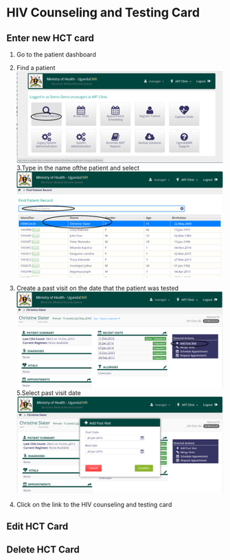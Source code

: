 # HIV Counseling and Testing Card
## Enter new HCT card
1. Go to the patient dashboard 
2. Find a patient
![](find_patient_.png)
3.Type in the name ofthe patient and select 
![](select_patient.png)


4. Create a  past visit on the date that the patient was tested
![](add_past_visit.png)
5.Select past visit date
![](add_past_visit_date.png)


6. Click on the link to the HIV counseling  and testing card

## Edit HCT Card
## Delete HCT Card


